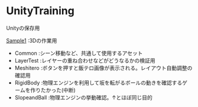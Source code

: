 # UnityTraining
Unityの保存用

[Sample1](Sample1) :3Dの作業用  
  - Common :シーン移動など、共通して使用するアセット
  - LayerTest :レイヤーの重ね合わせなどがどうなるかの検証用
  - Meshitero :ボタンを押すと飯テロ画像が表示される。レイアウト自動調整の確認用
  - RigidBody :物理エンジンを利用して坂を転がるボールの動きを確認するゲームを作りたかった(中断)
  - SlopeandBall :物理エンジンの挙動確認。↑とほぼ同じ目的
